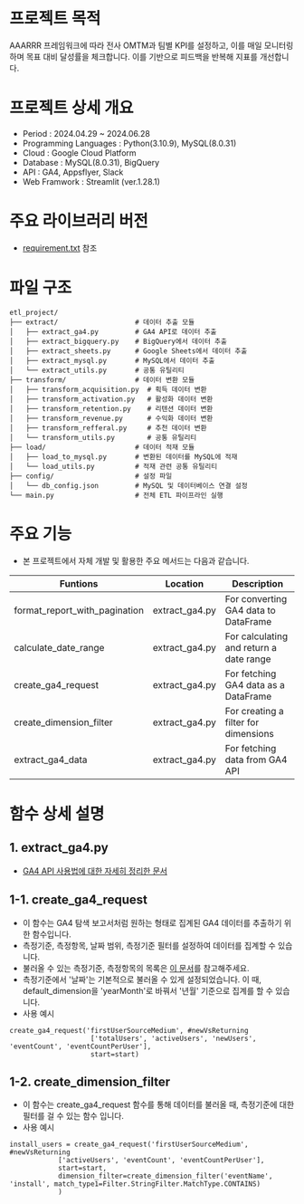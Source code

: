 # 프로젝트 목적
AAARRR 프레임워크에 따라 전사 OMTM과 팀별 KPI를 설정하고, 이를 매일 모니터링하며 목표 대비 달성률을 체크합니다. 이를 기반으로 피드백을 반복해 지표를 개선합니다. 

# 프로젝트 상세 개요
- Period : 2024.04.29 ~ 2024.06.28 
- Programming Languages : Python(3.10.9), MySQL(8.0.31)
- Cloud : Google Cloud Platform
- Database : MySQL(8.0.31), BigQuery
- API : GA4, Appsflyer, Slack
- Web Framwork : Streamlit (ver.1.28.1)

# 주요 라이브러리 버전
- [requirement.txt](etl_dashboard/requirement.txt) 참조

# 파일 구조
```
etl_project/
├── extract/                   # 데이터 추출 모듈
│   ├── extract_ga4.py         # GA4 API로 데이터 추출
│   ├── extract_bigquery.py    # BigQuery에서 데이터 추출
│   ├── extract_sheets.py      # Google Sheets에서 데이터 추출
│   ├── extract_mysql.py       # MySQL에서 데이터 추출
│   └── extract_utils.py       # 공통 유틸리티
├── transform/                 # 데이터 변환 모듈
│   ├── transform_acquisition.py  # 획득 데이터 변환
│   ├── transform_activation.py   # 활성화 데이터 변환
│   ├── transform_retention.py    # 리텐션 데이터 변환
│   ├── transform_revenue.py      # 수익화 데이터 변환
│   ├── transform_refferal.py     # 추천 데이터 변환
│   └── transform_utils.py        # 공통 유틸리티
├── load/                      # 데이터 적재 모듈
│   ├── load_to_mysql.py       # 변환된 데이터를 MySQL에 적재
│   └── load_utils.py          # 적재 관련 공통 유틸리티
├── config/                    # 설정 파일
│   └── db_config.json         # MySQL 및 데이터베이스 연결 설정
└── main.py                    # 전체 ETL 파이프라인 실행
```

# 주요 기능
- 본 프로젝트에서 자체 개발 및 활용한 주요 메서드는 다음과 같습니다.

| Funtions | Location | Description |
| --- | --- | --- |
| format_report_with_pagination | extract_ga4.py | For converting GA4 data to DataFrame |
| calculate_date_range | extract_ga4.py | For calculating and return a date range |
| create_ga4_request | extract_ga4.py | For fetching GA4 data as a DataFrame |
| create_dimension_filter | extract_ga4.py | For creating a filter for dimensions |
| extract_ga4_data | extract_ga4.py | For fetching data from GA4 API |

# 함수 상세 설명
## 1. extract_ga4.py
- [GA4 API 사용법에 대한 자세히 정리한 문서](https://github.com/kunyoungkim/ga4-api?tab=readme-ov-file) 
## 1-1. create_ga4_request
- 이 함수는 GA4 탐색 보고서처럼 원하는 형태로 집계된 GA4 데이터를 추출하기 위한 함수입니다.
- 측정기준, 측정항목, 날짜 범위, 측정기준 필터를 설정하여 데이터를 집계할 수 있습니다.
- 불러올 수 있는 측정기준, 측정항목의 목록은 [이 문서](https://developers.google.com/analytics/devguides/reporting/data/v1/api-schema?hl=ko)를 참고해주세요. 
- 측정기준에서 '날짜'는 기본적으로 불러올 수 있게 설정되었습니다. 이 때, default_dimension을 'yearMonth'로 바꿔서 '년월' 기준으로 집계를 할 수 있습니다.
- 사용 예시
```
create_ga4_request('firstUserSourceMedium', #newVsReturning
                    ['totalUsers', 'activeUsers', 'newUsers', 'eventCount', 'eventCountPerUser'],
                    start=start)
```

## 1-2. create_dimension_filter
- 이 함수는 create_ga4_request 함수를 통해 데이터를 불러올 때, 측정기준에 대한 필터를 걸 수 있는 함수 입니다.
- 사용 예시
```
install_users = create_ga4_request('firstUserSourceMedium', #newVsReturning
            ['activeUsers', 'eventCount', 'eventCountPerUser'],
            start=start,
            dimension_filter=create_dimension_filter('eventName', 'install', match_type1=Filter.StringFilter.MatchType.CONTAINS)
            )
```

